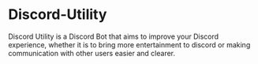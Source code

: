 # Discord-Utility
Discord Utility is a Discord Bot that aims to improve your Discord experience, whether it is to bring more entertainment to discord or making communication with other users easier and clearer.
